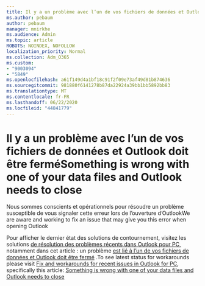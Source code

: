 ```yaml
---
title: Il y a un problème avec l’un de vos fichiers de données et Outlook doit être fermé
ms.author: pebaum
author: pebaum
manager: mnirkhe
ms.audience: Admin
ms.topic: article
ROBOTS: NOINDEX, NOFOLLOW
localization_priority: Normal
ms.collection: Adm_O365
ms.custom:
- "9003094"
- "5849"
ms.openlocfilehash: a61f149d4a1bf18c91f2f09e73af49d81b874636
ms.sourcegitcommit: 981880f6141278b87da22924a39bb1bb5892bb83
ms.translationtype: MT
ms.contentlocale: fr-FR
ms.lasthandoff: 06/22/2020
ms.locfileid: "44841779"
---
```

# <a name="something-is-wrong-with-one-of-your-data-files-and-outlook-needs-to-close"></a><span data-ttu-id="ae09b-102">Il y a un problème avec l’un de vos fichiers de données et Outlook doit être fermé</span><span class="sxs-lookup"><span data-stu-id="ae09b-102">Something is wrong with one of your data files and Outlook needs to close</span></span>

<span data-ttu-id="ae09b-103">Nous sommes conscients et opérationnels pour résoudre un problème susceptible de vous signaler cette erreur lors de l’ouverture d’Outlook</span><span class="sxs-lookup"><span data-stu-id="ae09b-103">We are aware and working to fix an issue that may give you this error when opening Outlook</span></span>

<span data-ttu-id="ae09b-104">Pour afficher le dernier état des solutions de contournement, visitez les solutions [de résolution des problèmes récents dans Outlook pour PC](https://support.microsoft.com/office/ecf61305-f84f-4e13-bb73-95a214ac1230), notamment dans cet article : un problème [est lié à l’un de vos fichiers de données et Outlook doit être fermé](https://support.microsoft.com/office/a3b59934-2446-4f2a-bd25-58f88188b9b2) .</span><span class="sxs-lookup"><span data-stu-id="ae09b-104">To see latest status for workarounds please visit  [Fix and workarounds for recent issues in Outlook for PC](https://support.microsoft.com/office/ecf61305-f84f-4e13-bb73-95a214ac1230), specifically this article: [Something is wrong with one of your data files and Outlook needs to close](https://support.microsoft.com/office/a3b59934-2446-4f2a-bd25-58f88188b9b2)</span></span>
